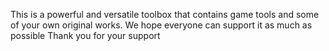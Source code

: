 This is a powerful and versatile toolbox that contains game tools and some of your own original works. We hope everyone can support it as much as possible
Thank you for your support
